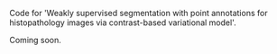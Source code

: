 Code for 'Weakly supervised segmentation with point annotations for histopathology images via contrast-based variational model'.

Coming soon.
